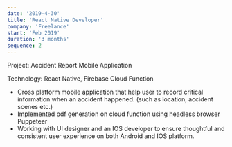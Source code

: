 ```yaml
---
date: '2019-4-30'
title: 'React Native Developer'
company: 'Freelance'
start: 'Feb 2019'
duration: '3 months'
sequence: 2
---
```


Project: Accident Report Mobile Application

Technology: React Native, Firebase Cloud Function

- Cross platform mobile application that help user to record critical information
  when an accident happened. (such as location, accident scenes etc.)
- Implemented pdf generation on cloud function using headless browser Puppeteer
- Working with UI designer and an IOS developer to ensure thoughtful and consistent user experience on both Android and IOS platform.
